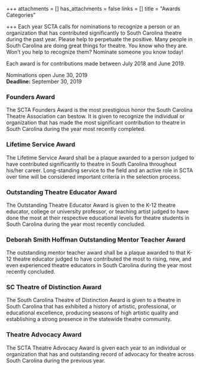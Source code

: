 +++
attachments = []
has_attachments = false
links = []
title = "Awards Categories"

+++
Each year SCTA calls for nominations to recognize a person or an organization that has contributed significantly to South Carolina theatre during the past year. Please help to perpetuate the positive. Many people in South Carolina are doing great things for theatre. You know who they are. Won’t you help to recognize them? Nominate someone you know today!

Each award is for contributions made between July 2018 and June 2019.

Nominations open June 30, 2019  
**Deadline:** September 30, 2019

### Founders Award

The SCTA Founders Award is the most prestigious honor the South Carolina Theatre Association can bestow. It is given to recognize the individual or organization that has made the most significant contribution to theatre in South Carolina during the year most recently completed.

### Lifetime Service Award

The Lifetime Service Award shall be a plaque awarded to a person judged to have contributed significantly to theatre in South Carolina throughout his/her career. Long-standing service to the field and an active role in SCTA over time will be considered important criteria in the selection process.

### Outstanding Theatre Educator Award

The Outstanding Theatre Educator Award is given to the K-12 theatre educator, college or university professor, or teaching artist judged to have done the most at their respective educational levels for theatre students in South Carolina during the year most recently concluded.

### Deborah Smith Hoffman Outstanding Mentor Teacher Award

The outstanding mentor teacher award shall be a plaque awarded to that K-12 theatre educator judged to have contributed the most to rising, new, and even experienced theatre educators in South Carolina during the year most recently concluded.

### SC Theatre of Distinction Award

The South Carolina Theatre of Distinction Award is given to a theatre in South Carolina that has exhibited a history of artistic, professional, or educational excellence, producing seasons of high artistic quality and establishing a strong presence in the statewide theatre community.

### Theatre Advocacy Award

The SCTA Theatre Advocacy Award is given each year to an individual or organization that has and outstanding record of advocacy for theatre across South Carolina during the previous year.